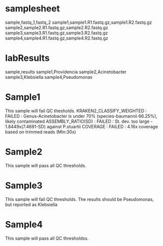 # samplesheet
sample,fastq_1,fastq_2
sample1,sample1.R1.fastq.gz,sample1.R2.fastq.gz
sample2,sample2.R1.fastq.gz,sample2.R2.fastq.gz
sample3,sample3.R1.fastq.gz,sample3.R2.fastq.gz
sample4,sample4.R1.fastq.gz,sample4.R2.fastq.gz

# labResults
sample,results
sample1,Providencia
sample2,Acinetobacter
sample3,Klebsiella
sample4,Pseudomonas

# Sample1
This sample will fail QC thesholds.
KRAKEN2_CLASSIFY_WEIGHTED     : FAILED   : Genus-Acinetobacter is under 70% (species-baumannii 66.25%), likely contaminated
ASSEMBLY_RATIO(SD)            : FAILED   : St. dev. too large - 1.8449x(7.4691-SD) against P.stuartii
COVERAGE                      : FAILED   : 4.16x coverage based on trimmed reads (Min:30x)

# Sample2
This sample will pass all QC thresholds.

# Sample3
This sample will fail QC thresholds.
The results should be Pseudomonas, but reported as Klebsiella

# Sample4
This sample will pass all QC thresholdss.